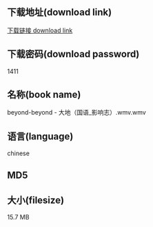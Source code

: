 ## 下载地址(download link)
[下载链接 download link](https://voluble-croquembouche-d321dc.netlify.app/?s=beyond-beyond+-+%E5%A4%A7%E5%9C%B0%EF%BC%88%E5%9B%BD%E8%AF%AD_%E5%BD%B1%E5%93%8D%E5%BF%97%EF%BC%89.wmv)

## 下载密码(download password)
1411

## 名称(book name)
beyond-beyond - 大地（国语_影响志）.wmv.wmv

## 语言(language)
chinese

## MD5


## 大小(filesize)
15.7 MB
